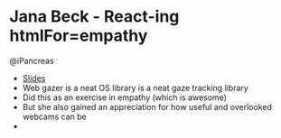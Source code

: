 Jana Beck - React-ing htmlFor=empathy
=====================================

@iPancreas

* [Slides](http://janabeck.com/diving-bell-talk/#/)
* Web gazer is a neat OS library is a neat gaze tracking library
* Did this as an exercise in empathy (which is awesome)
* But she also gained an appreciation for how useful and overlooked webcams can be
* 
